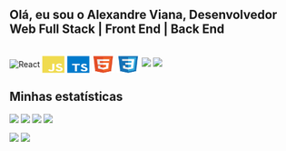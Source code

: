 ## Olá, eu sou o Alexandre Viana, Desenvolvedor Web Full Stack | Front End | Back End


<div style="display: inline_block"><br>
  
  <img align="center" alt="React" height="64" width="64" src="https://user-images.githubusercontent.com/25181517/183897015-94a058a6-b86e-4e42-a37f-bf92061753e5.png">
  <img align="center" alt="Js" height="30" width="40" src="https://raw.githubusercontent.com/devicons/devicon/master/icons/javascript/javascript-plain.svg">
  <img align="center" alt="Ts" height="30" width="40" src="https://raw.githubusercontent.com/devicons/devicon/master/icons/typescript/typescript-plain.svg">
  <img align="center" alt="HTML" height="30" width="40" src="https://raw.githubusercontent.com/devicons/devicon/master/icons/html5/html5-original.svg">
  <img align="center" alt="CSS" height="30" width="40" src="https://raw.githubusercontent.com/devicons/devicon/master/icons/css3/css3-original.svg">
  <img height="40px" src="https://cdn.jsdelivr.net/gh/devicons/devicon/icons/nodejs/nodejs-plain.svg" />
  <img height="40px" src="https://cdn.jsdelivr.net/gh/devicons/devicon/icons/postgresql/postgresql-plain-wordmark.svg" />
  
<!--   <img align="center" alt="Python" height="30" width="40" src="https://raw.githubusercontent.com/devicons/devicon/master/icons/python/python-original.svg"> 
    <img height="40px" src="https://cdn.jsdelivr.net/gh/devicons/devicon/icons/python/python-original.svg" /> -->
</div>
  
  ## Minhas estatísticas
  
![](https://github-profile-summary-cards.vercel.app/api/cards/profile-details?username=alexandrevianadev)
![](https://github-profile-summary-cards.vercel.app/api/cards/stats?username=alexandrevianadev)
![](https://github-profile-summary-cards.vercel.app/api/cards/most-commit-language?username=alexandrevianadev)
![](https://github-readme-streak-stats.herokuapp.com?user=alexandrevianadev&locale=pt-br&date_format=j%2Fn%5B%2FY%5D)
 <!-- ![](https://github-profile-summary-cards.vercel.app/api/cards/repos-per-language?username=alexandrevianadev) -->
 
<div> 
  <a href = "mailto:alexandreviana94@hotmail.com"><img src="https://img.shields.io/badge/-Email-%23333?style=for-the-badge&logo=hotmail&logoColor=white" target="_blank"></a>
  <a href="https://www.linkedin.com/in/alexandrevianadev/" target="_blank"><img src="https://img.shields.io/badge/-LinkedIn-%230077B5?style=for-the-badge&logo=linkedin&logoColor=white" target="_blank"></a> 
  
</div>
